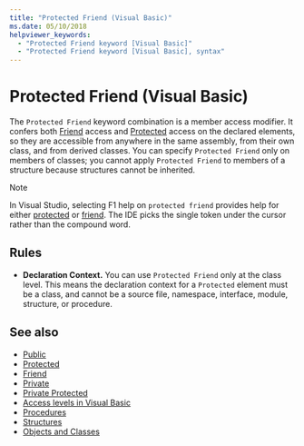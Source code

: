 ```yaml
---
title: "Protected Friend (Visual Basic)"
ms.date: 05/10/2018
helpviewer_keywords: 
  - "Protected Friend keyword [Visual Basic]"
  - "Protected Friend keyword [Visual Basic], syntax"
---
```

# Protected Friend (Visual Basic)

The `Protected Friend` keyword combination is a member access modifier. It confers both [Friend](friend.md) access and [Protected](protected.md) access on the declared elements, so they are accessible from anywhere in the same assembly, from their own class, and from derived classes. You can specify `Protected Friend` only on members of classes; you cannot apply `Protected Friend` to members of a structure because structures cannot be inherited.

> [!NOTE]
> In Visual Studio, selecting F1 help on `protected friend` provides help for either [protected](protected.md) or [friend](friend.md). The IDE picks the single token under the cursor rather than the compound word.

## Rules

- **Declaration Context.** You can use `Protected Friend` only at the class level. This means the declaration context for a `Protected` element must be a class, and cannot be a source file, namespace, interface, module, structure, or procedure. 

## See also

- [Public](../../../visual-basic/language-reference/modifiers/public.md)
- [Protected](../../../visual-basic/language-reference/modifiers/protected.md)
- [Friend](friend.md)
- [Private](../../../visual-basic/language-reference/modifiers/private.md)
- [Private Protected](./private-protected.md)
- [Access levels in Visual Basic](../../../visual-basic/programming-guide/language-features/declared-elements/access-levels.md)
- [Procedures](../../../visual-basic/programming-guide/language-features/procedures/index.md)
- [Structures](../../../visual-basic/programming-guide/language-features/data-types/structures.md)
- [Objects and Classes](../../../visual-basic/programming-guide/language-features/objects-and-classes/index.md)
